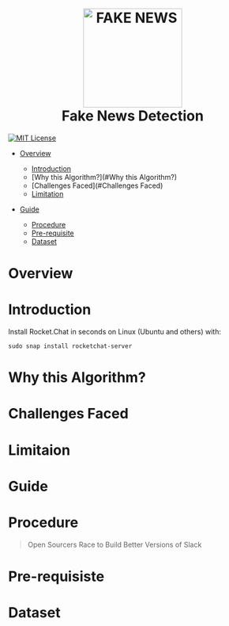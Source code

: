<h1 align="center">
  <img src="https://www.thehindu.com/opinion/op-ed/x9sol6/article29451786.ece/ALTERNATES/FREE_960/Fake-news" height="200px" width="200px" alt="FAKE NEWS"><br>
  Fake News Detection
</h1>

[![MIT License](https://img.shields.io/badge/license-MIT-blue.svg?style=flat)](https://github.com/Manimaran-SM/Fake_News_Detection/blob/master/LICENSE)

* [Overview](#Overview)
   * [Introduction](#Introduction)
   * [Why this Algorithm?](#Why this Algorithm?)
   * [Challenges Faced](#Challenges Faced)
   * [Limitation](#Limitation)
   
* [Guide](#Guide)
  * [Procedure](#Procedure)
  * [Pre-requisite](#Pre-requisiste)
  * [Dataset](#Dataset)


# Overview



# Introduction

Install Rocket.Chat in seconds on Linux (Ubuntu and others) with:

```
sudo snap install rocketchat-server
```

# Why this Algorithm?



# Challenges Faced



# Limitaion



# Guide

# Procedure
> Open Sourcers Race to Build Better Versions of Slack


# Pre-requisiste



# Dataset

